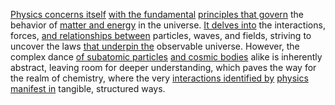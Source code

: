 
[Physics concerns itself](2/3/2/3/1/2/.Physics) [with the fundamental](1/1/3/1/1/1/1/3/.Fundamental) [principles that govern](2/2/3/3/2/3/.Principles) the behavior of [matter and energy](1/3/1/1/_Energy-Matter) in the universe. [It delves into](1/2/1/1/3/1/3/.Penetration) the interactions, forces, [and relationships between](1/3/1/3/1/3/.Ecological%20Relationships) particles, waves, and fields, striving to uncover the laws [that underpin the](2/1/1/3/2/1/1/.Foundations) observable universe. However, the complex dance [of subatomic particles](1/3/1/2/1/1/.Subatomic%20Particles) [and cosmic bodies](1/3/3/3/.Extraterrestrial%20Bodies) alike is inherently abstract, leaving room for deeper understanding, which paves the way for the realm of chemistry, where the very [interactions identified by](1/3/1/2/1/1/1/2/.Interactions) [physics manifest in](2/3/2/3/1/2/.Physics) tangible, structured ways.

